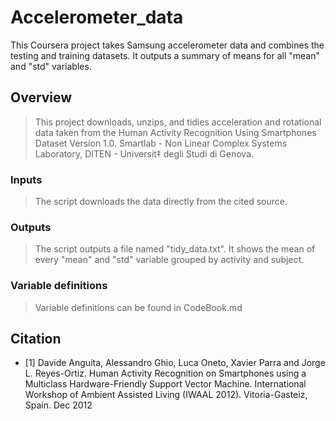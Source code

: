 # Accelerometer_data
This Coursera project takes Samsung accelerometer data and combines the testing and training datasets. It outputs a summary of means for all "mean" and "std" variables.

## Overview
> This project downloads, unzips, and tidies acceleration and rotational data taken from the Human Activity Recognition Using Smartphones Dataset Version 1.0. 
Smartlab - Non Linear Complex Systems Laboratory, DITEN - Universit‡ degli Studi di Genova.

### Inputs
> The script downloads the data directly from the cited source.

### Outputs
> The script outputs a file named "tidy_data.txt". It shows the mean of every "mean" and "std" variable grouped by activity and subject.

### Variable definitions
> Variable definitions can be found in CodeBook.md

## Citation 
* [1] Davide Anguita, Alessandro Ghio, Luca Oneto, Xavier Parra and Jorge L. Reyes-Ortiz. 
 Human Activity Recognition on Smartphones using a Multiclass Hardware-Friendly 
 Support Vector Machine. International Workshop of Ambient Assisted Living (IWAAL 2012). 
 Vitoria-Gasteiz, Spain. Dec 2012
